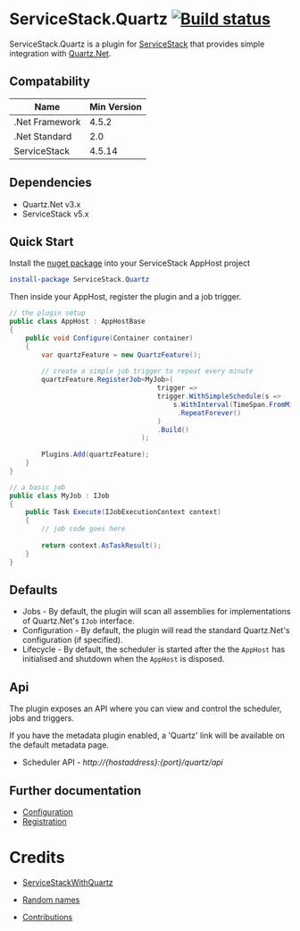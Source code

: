 # ServiceStack.Quartz  [![Build status](https://ci.appveyor.com/api/projects/status/sfp7sg7gh6x1x580/branch/master?svg=true)](https://ci.appveyor.com/project/CodeRevver/servicestackwithquartz/branch/master)

ServiceStack.Quartz is a plugin for [ServiceStack](https://servicestack.net/) that provides simple integration with [Quartz.Net](https://www.quartz-scheduler.net/).

## Compatability

|Name|Min Version|
|---------|-----------|
|.Net Framework|4.5.2|
|.Net Standard |2.0 |
|ServiceStack|4.5.14|

## Dependencies

* Quartz.Net v3.x
* ServiceStack v5.x

## Quick Start

Install the [nuget package](https://www.nuget.org/packages/ServiceStack.Quartz/) into your ServiceStack AppHost project
 
```powershell
install-package ServiceStack.Quartz
```

Then inside your AppHost, register the plugin and a job trigger.

```csharp
// the plugin setup
public class AppHost : AppHostBase
{
    public void Configure(Container container)
    {
        var quartzFeature = new QuartzFeature();
        
        // create a simple job trigger to repeat every minute 
        quartzFeature.RegisterJob<MyJob>(
                                     trigger =>
                                     trigger.WithSimpleSchedule(s =>
                                         s.WithInterval(TimeSpan.FromMinutes(1))
                                          .RepeatForever()
                                     )
                                     .Build()
                                 );        
        
        Plugins.Add(quartzFeature);
    }
}

// a basic job
public class MyJob : IJob 
{
    public Task Execute(IJobExecutionContext context)
    {
        // job code goes here
        
        return context.AsTaskResult();
    }
}
```

## Defaults

* Jobs - By default, the plugin will scan all assemblies for implementations of Quartz.Net's `IJob` interface.
* Configuration - By default, the plugin will read the standard Quartz.Net's configuration (if specified). 
* Lifecycle - By default, the scheduler is started after the the `AppHost` has initialised and shutdown when the `AppHost` is disposed. 

## Api

The plugin exposes an API where you can view and control the scheduler, jobs and triggers.

If you have the metadata plugin enabled, a 'Quartz' link will be available on the default metadata page.

* Scheduler API - *http://{hostaddress}:{port}/quartz/api*

## Further documentation

* [Configuration](docs/configuration.md)
* [Registration](docs/registration.md)

# Credits 

* [ServiceStackWithQuartz](https://github.com/CodeRevver/ServiceStackWithQuartz)
* [Random names](https://gist.github.com/jesusgoku/7dda3c291229e1280b18)


* [Contributions](docs/contributions.md)

